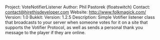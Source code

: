 Project: VoteNotifierListener
Author: Phil Pastorek (floatswitch)
Contact: contact@hirethisdeveloper.com
Website: http://www.folkmagick.com/
Version: 1.0
Bukkit:
   Version: 1.2.5
Description: Simple Votifier listener class that broadcasts to your server when someone votes for it on a site that supports the Votifier Protocol, as well as sends a personal thank you message to the player if they are online.
